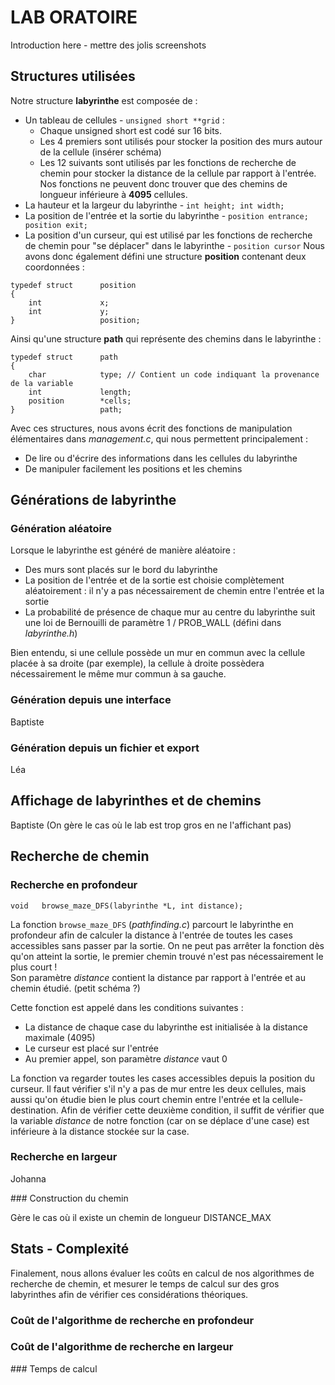 # LAB ORATOIRE

Introduction here - mettre des jolis screenshots

## Structures utilisées

Notre structure **labyrinthe** est composée de :

* Un tableau de cellules - `unsigned short **grid` :
	* Chaque unsigned short est codé sur 16 bits.
	* Les 4 premiers sont utilisés pour stocker la position des murs autour de la cellule (insérer schéma)
	* Les 12 suivants sont utilisés par les fonctions de recherche de chemin pour stocker la distance de la cellule par rapport à l'entrée. Nos fonctions ne peuvent donc trouver que des chemins de longueur inférieure à **4095** cellules.
* La hauteur et la largeur du labyrinthe - `int height; int width;`
* La position de l'entrée et la sortie du labyrinthe - `position entrance; position exit;`
* La position d'un curseur, qui est utilisé par les fonctions de recherche de chemin pour "se déplacer" dans le labyrinthe - `position cursor`
Nous avons donc également défini une structure **position** contenant deux coordonnées :
```
typedef struct		position
{
	int				x;
	int				y;	
}					position;
```
Ainsi qu'une structure **path** qui représente des chemins dans le labyrinthe :
```
typedef struct		path
{
	char			type; // Contient un code indiquant la provenance de la variable
	int				length;
	position		*cells;
}					path;
```
Avec ces structures, nous avons écrit des fonctions de manipulation élémentaires dans *management.c*, qui nous permettent principalement :
* De lire ou d'écrire des informations dans les cellules du labyrinthe
* De manipuler facilement les positions et les chemins

## Générations de labyrinthe

### Génération aléatoire

Lorsque le labyrinthe est généré de manière aléatoire :
* Des murs sont placés sur le bord du labyrinthe
* La position de l'entrée et de la sortie est choisie complètement aléatoirement : il n'y a pas nécessairement de chemin entre l'entrée et la sortie
* La probabilité de présence de chaque mur au centre du labyrinthe suit une loi de Bernouilli de paramètre 1 / PROB_WALL (défini dans *labyrinthe.h*)

Bien entendu, si une cellule possède un mur en commun avec la cellule placée à sa droite (par exemple), la cellule à droite possèdera nécessairement le même mur commun à sa gauche.

### Génération depuis une interface

Baptiste

### Génération depuis un fichier et export

Léa

## Affichage de labyrinthes et de chemins

Baptiste (On gère le cas où le lab est trop gros en ne l'affichant pas)

## Recherche de chemin

### Recherche en profondeur

`void	browse_maze_DFS(labyrinthe *L, int distance);`

La fonction `browse_maze_DFS` (*pathfinding.c*) parcourt le labyrinthe en profondeur afin de calculer la distance à l'entrée de toutes les cases accessibles sans passer par la sortie. On ne peut pas arrêter la fonction dès qu'on atteint la sortie, le premier chemin trouvé n'est pas nécessairement le plus court !\
Son paramètre *distance* contient la distance par rapport à l'entrée et au chemin étudié. (petit schéma ?)

Cette fonction est appelé dans les conditions suivantes :
* La distance de chaque case du labyrinthe est initialisée à la distance maximale (4095)
* Le curseur est placé sur l'entrée
* Au premier appel, son paramètre *distance* vaut 0

La fonction va regarder toutes les cases accessibles depuis la position du curseur. Il faut vérifier s'il n'y a pas de mur entre les deux cellules, mais aussi qu'on étudie bien le plus court chemin entre l'entrée et la cellule-destination. Afin de vérifier cette deuxième condition, il suffit de vérifier que la variable *distance* de notre fonction (car on se déplace d'une case) est inférieure à la distance stockée sur la case.

### Recherche en largeur

Johanna

### Construction du chemin

Gère le cas où il existe un chemin de longueur DISTANCE_MAX

## Stats - Complexité

Finalement, nous allons évaluer les coûts en calcul de nos algorithmes de recherche de chemin, et mesurer le temps de calcul sur des gros labyrinthes afin de vérifier ces considérations théoriques.

### Coût de l'algorithme de recherche en profondeur

### Coût de l'algorithme de recherche en largeur

### Temps de calcul

